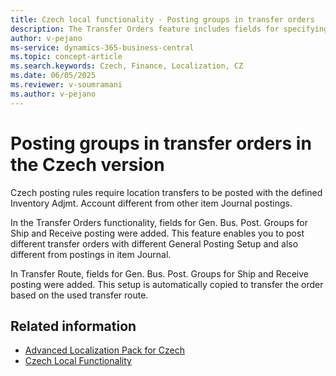 ```yaml
---
title: Czech local functionality - Posting groups in transfer orders
description: The Transfer Orders feature includes fields for specifying General Business Posting Groups for both shipping and receiving postings.
author: v-pejano
ms-service: dynamics-365-business-central
ms.topic: concept-article
ms.search.keywords: Czech, Finance, Localization, CZ
ms.date: 06/05/2025
ms.reviewer: v-soumramani
ms.author: v-pejano
---
```


# Posting groups in transfer orders in the Czech version

Czech posting rules require location transfers to be posted with the defined Inventory Adjmt. Account different from other item Journal postings.

In the Transfer Orders functionality, fields for Gen. Bus. Post. Groups for Ship and Receive posting were added. This feature enables you to post different transfer orders with different General Posting Setup and also different from postings in item Journal.

In Transfer Route, fields for Gen. Bus. Post. Groups for Ship and Receive posting were added. This setup is automatically copied to transfer the order based on the used transfer route.

## Related information

- [Advanced Localization Pack for Czech](ui-extensions-advanced-localization-pack-cz.md)  
- [Czech Local Functionality](czech-local-functionality.md)  
